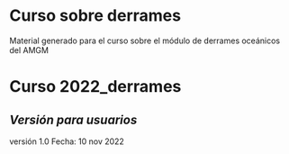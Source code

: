 # Curso sobre derrames
Material generado para el curso sobre el módulo de derrames oceánicos del AMGM
# Curso 2022_derrames
## _Versión para usuarios_
versión 1.0
Fecha: 10 nov 2022

